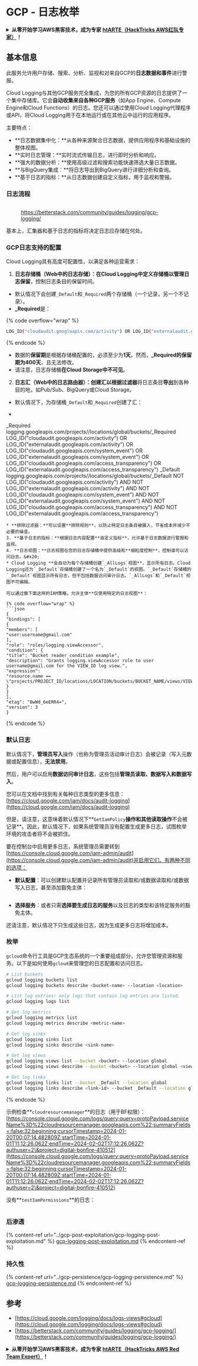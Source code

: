 # GCP - 日志枚举

<details>

<summary><strong>从零开始学习AWS黑客技术，成为专家</strong> <a href="https://training.hacktricks.xyz/courses/arte"><strong>htARTE（HackTricks AWS红队专家）</strong></a><strong>！</strong></summary>

支持HackTricks的其他方式：

* 如果您想看到您的**公司在HackTricks中做广告**或**下载PDF格式的HackTricks**，请查看[**订阅计划**](https://github.com/sponsors/carlospolop)!
* 获取[**官方PEASS & HackTricks周边产品**](https://peass.creator-spring.com)
* 探索[**PEASS家族**](https://opensea.io/collection/the-peass-family)，我们的独家[NFTs](https://opensea.io/collection/the-peass-family)收藏品
* **加入** 💬 [**Discord群**](https://discord.gg/hRep4RUj7f) 或 [**电报群**](https://t.me/peass) 或 **关注**我的**Twitter** 🐦 [**@carlospolopm**](https://twitter.com/carlospolopm)**。**
* 通过向[**HackTricks**](https://github.com/carlospolop/hacktricks)和[**HackTricks Cloud**](https://github.com/carlospolop/hacktricks-cloud) github仓库提交PR来分享您的黑客技巧。

</details>

## 基本信息

此服务允许用户存储、搜索、分析、监视和对来自GCP的**日志数据和事件**进行警报。

Cloud Logging与其他GCP服务完全集成，为您的所有GCP资源的日志提供了一个集中存储库。它会**自动收集来自各种GCP服务**（如App Engine、Compute Engine和Cloud Functions）的日志。您还可以通过使用Cloud Logging代理程序或API，将Cloud Logging用于在本地运行或在其他云中运行的应用程序。

主要特点：

* **日志数据集中化：**从各种来源聚合日志数据，提供应用程序和基础设施的整体视图。
* **实时日志管理：**实时流式传输日志，进行即时分析和响应。
* **强大的数据分析：**使用高级过滤和搜索功能快速筛选大量日志数据。
* **与BigQuery集成：**将日志导出到BigQuery进行详细分析和查询。
* **基于日志的指标：**从日志数据创建自定义指标，用于监视和警报。

### 日志流程

<figure><img src="../../../.gitbook/assets/image (3).png" alt=""><figcaption><p><a href="https://betterstack.com/community/guides/logging/gcp-logging/">https://betterstack.com/community/guides/logging/gcp-logging/</a></p></figcaption></figure>

基本上，汇集器和基于日志的指标将决定日志应存储在何处。

### GCP日志支持的配置

Cloud Logging具有高度可配置性，以满足各种运营需求：

1. **日志存储桶（Web中的日志存储）：**在Cloud Logging中定义存储桶以管理**日志保留**，控制日志条目的保留时间。
* 默认情况下会创建`_Default`和`_Required`两个存储桶（一个记录，另一个不记录）。
* **\_Required**是：

{% code overflow="wrap" %}
```bash
LOG_ID("cloudaudit.googleapis.com/activity") OR LOG_ID("externalaudit.googleapis.com/activity") OR LOG_ID("cloudaudit.googleapis.com/system_event") OR LOG_ID("externalaudit.googleapis.com/system_event") OR LOG_ID("cloudaudit.googleapis.com/access_transparency") OR LOG_ID("externalaudit.googleapis.com/access_transparency")
```
{% endcode %}
* 数据的**保留期**是根据存储桶配置的，必须至少为**1天**。然而，**\_Required的保留期为400天**，且无法修改。
* 请注意，日志存储桶**在Cloud Storage中不可见**。
2. **日志汇（Web中的日志路由器）：**创建汇以根据**过滤器**将日志条目**导出**到各种目的地，如Pub/Sub、BigQuery或Cloud Storage。
* 默认情况下，为存储桶`_Default`和`_Required`创建了汇：
* ```bash
_Required  logging.googleapis.com/projects/<proj-name>/locations/global/buckets/_Required  LOG_ID("cloudaudit.googleapis.com/activity") OR LOG_ID("externalaudit.googleapis.com/activity") OR LOG_ID("cloudaudit.googleapis.com/system_event") OR LOG_ID("externalaudit.googleapis.com/system_event") OR LOG_ID("cloudaudit.googleapis.com/access_transparency") OR LOG_ID("externalaudit.googleapis.com/access_transparency")
_Default   logging.googleapis.com/projects/<proj-name>/locations/global/buckets/_Default   NOT LOG_ID("cloudaudit.googleapis.com/activity") AND NOT LOG_ID("externalaudit.googleapis.com/activity") AND NOT LOG_ID("cloudaudit.googleapis.com/system_event") AND NOT LOG_ID("externalaudit.googleapis.com/system_event") AND NOT LOG_ID("cloudaudit.googleapis.com/access_transparency") AND NOT LOG_ID("externalaudit.googleapis.com/access_transparency")
```
* **排除过滤器：**可以设置**排除规则**，以防止特定日志条目被摄入，节省成本并减少不必要的噪音。
3. **基于日志的指标：**根据日志内容配置**自定义指标**，允许基于日志数据进行警报和监视。
4. **日志视图：**日志视图在您的日志存储桶中提供高级和**细粒度控制**，控制谁可以访问日志。&#x20;
* Cloud Logging **会自动为每个存储桶创建`_AllLogs`视图**，显示所有日志。Cloud Logging还为`_Default`存储桶创建了一个名为`_Default`的视图。`_Default`存储桶的`_Default`视图显示所有日志，但不包括数据访问审计日志。`_AllLogs`和`_Default`视图不可编辑。

可以通过像下面这样的IAM策略，允许主体**仅使用特定的日志视图**：

{% code overflow="wrap" %}
```json
{
"bindings": [
{
"members": [
"user:username@gmail.com"
],
"role": "roles/logging.viewAccessor",
"condition": {
"title": "Bucket reader condition example",
"description": "Grants logging.viewAccessor role to user username@gmail.com for the VIEW_ID log view.",
"expression":
"resource.name == \"projects/PROJECT_ID/locations/LOCATION/buckets/BUCKET_NAME/views/VIEW_ID\""
}
}
],
"etag": "BwWd_6eERR4=",
"version": 3
}
```
{% endcode %}

### 默认日志

默认情况下，**管理员写入**操作（也称为管理员活动审计日志）会被记录（写入元数据或配置信息），**无法禁用**。

然后，用户可以启用**数据访问审计日志**，这些包括**管理员读取、数据写入和数据写入**。

您可以在文档中找到有关每种日志类型的更多信息：[https://cloud.google.com/iam/docs/audit-logging](https://cloud.google.com/iam/docs/audit-logging)

但是，请注意，这意味着默认情况下**`GetIamPolicy`**操作和其他读取操作**不会被记录**。因此，默认情况下，如果系统管理员没有配置生成更多日志，试图枚举环境的攻击者将不会被抓住。

要在控制台中启用更多日志，系统管理员需要转到[https://console.cloud.google.com/iam-admin/audit](https://console.cloud.google.com/iam-admin/audit)并启用它们。有两种不同的选项：

* **默认配置**：可以创建默认配置并记录所有管理员读取和/或数据读取和/或数据写入日志，甚至添加豁免主体：

<figure><img src="../../../.gitbook/assets/image (338).png" alt=""><figcaption></figcaption></figure>

* **选择服务**：或者只需**选择要生成日志的服务**以及日志的类型和该特定服务的豁免主体。

还请注意，默认情况下只生成这些日志，因为生成更多日志将增加成本。

### 枚举

`gcloud`命令行工具是GCP生态系统的一个重要组成部分，允许您管理资源和服务。以下是如何使用`gcloud`来管理您的日志配置和访问日志。
```bash
# List buckets
gcloud logging buckets list
gcloud logging buckets describe <bucket-name> --location <location>

# List log entries: only logs that contain log entries are listed.
gcloud logging logs list

# Get log metrics
gcloud logging metrics list
gcloud logging metrics describe <metric-name>

# Get log sinks
gcloud logging sinks list
gcloud logging sinks describe <sink-name>

# Get log views
gcloud logging views list --bucket <bucket> --location global
gcloud logging views describe --bucket <bucket> --location global <view-id> # view-id is usually the same as the bucket name

# Get log links
gcloud logging links list --bucket _Default --location global
gcloud logging links describe <link-id> --bucket _Default --location global
```
{% endcode %}

示例检查**`cloudresourcemanager`**的日志（用于BF权限）：[https://console.cloud.google.com/logs/query;query=protoPayload.serviceName%3D%22cloudresourcemanager.googleapis.com%22;summaryFields=:false:32:beginning;cursorTimestamp=2024-01-20T00:07:14.482809Z;startTime=2024-01-01T11:12:26.062Z;endTime=2024-02-02T17:12:26.062Z?authuser=2\&project=digital-bonfire-410512](https://console.cloud.google.com/logs/query;query=protoPayload.serviceName%3D%22cloudresourcemanager.googleapis.com%22;summaryFields=:false:32:beginning;cursorTimestamp=2024-01-20T00:07:14.482809Z;startTime=2024-01-01T11:12:26.062Z;endTime=2024-02-02T17:12:26.062Z?authuser=2\&project=digital-bonfire-410512)

没有**`testIamPermissions`**的日志：

<figure><img src="../../../.gitbook/assets/image (2).png" alt=""><figcaption></figcaption></figure>

### 后渗透

{% content-ref url="../gcp-post-exploitation/gcp-logging-post-exploitation.md" %}
[gcp-logging-post-exploitation.md](../gcp-post-exploitation/gcp-logging-post-exploitation.md)
{% endcontent-ref %}

### 持久性

{% content-ref url="../gcp-persistence/gcp-logging-persistence.md" %}
[gcp-logging-persistence.md](../gcp-persistence/gcp-logging-persistence.md)
{% endcontent-ref %}

## 参考

* [https://cloud.google.com/logging/docs/logs-views#gcloud](https://cloud.google.com/logging/docs/logs-views#gcloud)
* [https://betterstack.com/community/guides/logging/gcp-logging/](https://betterstack.com/community/guides/logging/gcp-logging/)

<details>

<summary><strong>从零开始学习AWS黑客技术，成为专家</strong> <a href="https://training.hacktricks.xyz/courses/arte"><strong>htARTE（HackTricks AWS Red Team Expert）</strong></a><strong>！</strong></summary>

支持HackTricks的其他方式：

* 如果您想看到您的**公司在HackTricks中做广告**或**下载PDF格式的HackTricks**，请查看[**订阅计划**](https://github.com/sponsors/carlospolop)!
* 获取[**官方PEASS & HackTricks周边产品**](https://peass.creator-spring.com)
* 发现[**PEASS家族**](https://opensea.io/collection/the-peass-family)，我们独家的[NFTs](https://opensea.io/collection/the-peass-family)收藏品
* **加入** 💬 [**Discord群**](https://discord.gg/hRep4RUj7f) 或 [**电报群**](https://t.me/peass) 或在**Twitter** 🐦 [**@carlospolopm**](https://twitter.com/carlospolopm)**上关注**我。
* 通过向[**HackTricks**](https://github.com/carlospolop/hacktricks)和[**HackTricks Cloud**](https://github.com/carlospolop/hacktricks-cloud) github仓库提交PR来分享您的黑客技巧。

</details>

